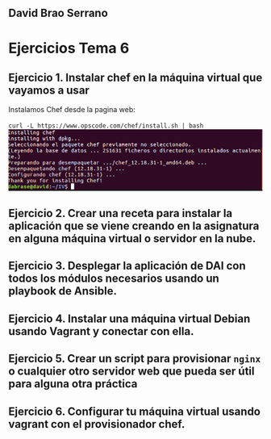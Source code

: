 ## David Brao Serrano

# Ejercicios Tema 6

## Ejercicio 1. Instalar chef en la máquina virtual que vayamos a usar

Instalamos Chef desde la pagina web:

``
curl -L https://www.opscode.com/chef/install.sh | bash
``
![imagen1](capturas/tema6/ejer1.png)

## Ejercicio 2. Crear una receta para instalar la aplicación que se viene creando en la asignatura en alguna máquina virtual o servidor en la nube.


## Ejercicio 3. Desplegar la aplicación de DAI con todos los módulos necesarios usando un playbook de Ansible.


## Ejercicio 4. Instalar una máquina virtual Debian usando Vagrant y conectar con ella.



## Ejercicio 5. Crear un script para provisionar `nginx` o cualquier otro servidor web que pueda ser útil para alguna otra práctica

## Ejercicio 6. Configurar tu máquina virtual usando vagrant con el provisionador chef.


